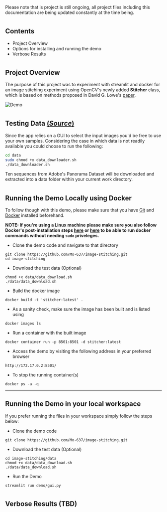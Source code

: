 Please note that is project is still ongoing, all project files including this documentation are being updated constantly at the time being.

#

## Contents
- Project Overview
- Options for installing and running the demo
- Verbose Results

#
## Project Overview
The purpose of this project was to experiment with streamlit and docker for an image stitching experiment using OpenCV's newly added **Stitcher** class, which is based on methods proposed in David G. Lowe's [paper](http://matthewalunbrown.com/papers/ijcv2007.pdf).

![Demo](assets/demo.gif)

#

## Testing Data [(*Source*)](https://sourceforge.net/adobe/adobedatasets/panoramas/home/Home/)
Since the app relies on a GUI to select the input images you'd be free to use your own samples. 
Considering the case in which data is not readily available you could choose to run the following:
```bash
cd data
sudo chmod +x data_downloader.sh
./data_downloader.sh
```
Ten sequences from Adobe's Panorama Dataset will be downloaded and extracted into a data folder within your current work directory.
#

## Running the Demo Locally using Docker
To follow though with this demo, please make sure that you have 
[Git](https://github.com/git-guides/install-git) 
and 
[Docker](https://docs.docker.com/get-docker/) installed beforehand. 

**NOTE: If you're using a Linux machine please make sure you also follow Docker's post-installation steps 
[here](https://docs.docker.com/engine/install/linux-postinstall/) 
or 
[here](https://docs.docker.com/engine/security/rootless/) 
to be able to run docker commands without needing ```sudo``` priveleges.**

- Clone the demo code and navigate to that directory
```
git clone https://github.com/Mo-637/image-stitching.git
cd image-stitching
```

- Download the test data (Optional)
```
chmod +x data/data_download.sh
./data/data_download.sh
```

- Build the docker image
```
docker build -t 'stitcher:latest' .
```

- As a sanity check, make sure the image has been built and is listed using
```
docker images ls
```
- Run a container with the built image
```
docker container run -p 8501:8501 -d stitcher:latest
```
- Access the demo by visiting the following address in your preferred browser
```
http://172.17.0.2:8501/
```
- To stop the running container(s)
```
docker ps -a -q
```
-----------
## Running the Demo in your local workspace

If you prefer running the files in your workspace simply follow the steps below:
- Clone the demo code
```
git clone https://github.com/Mo-637/image-stitching.git
```
- Download the test data (Optional)
```
cd image-stitching/data
chmod +x data/data_download.sh
./data/data_download.sh
```
- Run the Demo
```
streamlit run demo/gui.py
```

#

## Verbose Results (TBD)